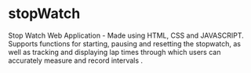# stopWatch
Stop Watch Web Application - Made using HTML, CSS and JAVASCRIPT. Supports functions for starting, pausing and resetting the stopwatch, as well as tracking and displaying lap times through which users can accurately measure and record intervals .





